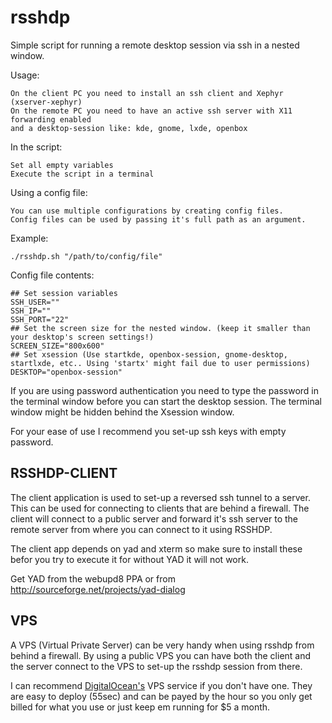 rsshdp
======

Simple script for running a remote desktop session via ssh in a nested window. 

Usage:

	On the client PC you need to install an ssh client and Xephyr (xserver-xephyr)
	On the remote PC you need to have an active ssh server with X11 forwarding enabled
	and a desktop-session like: kde, gnome, lxde, openbox

In the script:

	Set all empty variables
	Execute the script in a terminal

Using a config file:

	You can use multiple configurations by creating config files.
	Config files can be used by passing it's full path as an argument.

Example:

	./rsshdp.sh "/path/to/config/file"

Config file contents:

	## Set session variables
	SSH_USER=""
	SSH_IP=""
	SSH_PORT="22"
	## Set the screen size for the nested window. (keep it smaller than your desktop's screen settings!)
	SCREEN_SIZE="800x600"
	## Set xsession (Use startkde, openbox-session, gnome-desktop, startlxde, etc.. Using 'startx' might fail due to user permissions)
	DESKTOP="openbox-session"


If you are using password authentication you need to type the password in the terminal window before you can start the desktop session. 
The terminal window might be hidden behind the Xsession window.

For your ease of use I recommend you set-up ssh keys with empty password.


RSSHDP-CLIENT
-------------

The client application is used to set-up a reversed ssh tunnel to a server.
This can be used for connecting to clients that are behind a firewall.
The client will connect to a public server and forward it's ssh server to the
remote server from where you can connect to it using RSSHDP.

The client app depends on yad and xterm so make sure to install these befor
you try to execute it for without YAD it will not work.

Get YAD from the webupd8 PPA or from 
http://sourceforge.net/projects/yad-dialog


VPS
---

A VPS (Virtual Private Server) can be very handy when using rsshdp from behind a firewall.
By using a public VPS you can have both the client and the server connect to the VPS to
set-up the rsshdp session from there. 

I can recommend [DigitalOcean's](https://www.digitalocean.com/?refcode=c6c9d017f04a) VPS service
if you don't have one. They are easy to deploy (55sec) and can be payed by the hour so you only
get billed for what you use or just keep em running for $5 a month.
